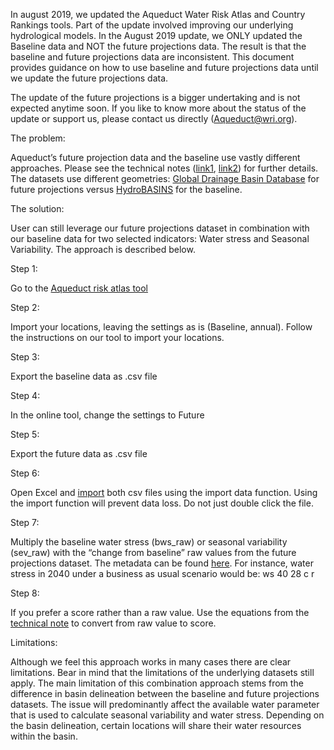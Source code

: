 In august 2019, we updated the Aqueduct Water Risk Atlas and Country Rankings tools. Part of the update involved improving our underlying hydrological models. In the August 2019 update, we ONLY updated the Baseline data and NOT the future projections data. The result is that the baseline and future projections data are inconsistent. This document provides guidance on how to use baseline and future projections data until we update the future projections data.  

The update of the future projections is a bigger undertaking and is not expected anytime soon. If you like to know more about the status of the update or support us, please contact us directly (Aqueduct@wri.org).  

The problem: 

Aqueduct’s future projection data and the baseline use vastly different approaches. Please see the technical notes ([link1](https://www.wri.org/publication/aqueduct-30), [link2](https://www.wri.org/publication/aqueduct-water-stress-projections-decadal-projections-water-supply-and-demand-using)) for further details. The datasets use different geometries: [Global Drainage Basin Database](http://www.cger.nies.go.jp/db/gdbd/gdbd_index_e.html) for future projections versus [HydroBASINS](https://hydrosheds.org/) for the baseline.   

The solution: 

User can still leverage our future projections dataset in combination with our baseline data for two selected indicators: Water stress and Seasonal Variability. The approach is described below.  

Step 1: 

Go to the [Aqueduct risk atlas tool](https://www.wri.org/applications/aqueduct/water-risk-atlas/#/?advanced=false&basemap=hydro&indicator=w_awr_def_tot_cat&lat=30&lng=-80&mapMode=view&month=1&opacity=0.5&ponderation=DEF&predefined=false&projection=absolute&scenario=optimistic&scope=baseline&timeScale=annual&year=baseline&zoom=3) 

Step 2:  

Import your locations, leaving the settings as is (Baseline, annual). Follow the instructions on our tool to import your locations. 

Step 3:  

Export the baseline data as .csv file 

Step 4: 

In the online tool, change the settings to Future 

Step 5: 

Export the future data as .csv file 

Step 6: 

Open Excel and [import](https://support.office.com/en-us/article/import-or-export-text-txt-or-csv-files-5250ac4c-663c-47ce-937b-339e391393ba?omkt=en-US&ui=en-US&rs=en-US&ad=US) both csv files using the import data function. Using the import function will prevent data loss. Do not just double click the file.  

Step 7: 

Multiply the baseline water stress (bws_raw) or seasonal variability (sev_raw) with the “change from baseline” raw values from the future projections dataset. The metadata can be found [here](https://github.com/wri/aqueduct30_data_download/blob/master/metadata.md#future-projections). For instance, water stress in 2040 under a business as usual scenario would be: ws 40 28 c r  

Step 8: 

If you prefer a score rather than a raw value. Use the equations from the [technical note](https://wriorg.s3.amazonaws.com/s3fs-public/aqueduct-30-updated-decision-relevant-global-water-risk-indicators_1.pdf) to convert from raw value to score. 


Limitations:  

Although we feel this approach works in many cases there are clear limitations. Bear in mind that the limitations of the underlying datasets still apply.  The main limitation of this combination approach stems from the difference in basin delineation between the baseline and future projections datasets. The issue will predominantly affect the available water parameter that is used to calculate seasonal variability and water stress. Depending on the basin delineation, certain locations will share their water resources within the basin.  

 

 
